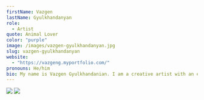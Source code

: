 ```yaml
---
firstName: Vazgen
lastName: Gyulkhandanyan
role:
  - Artist
quote: Animal Lover
color: "purple"
image: /images/vazgen-gyulkhandanyan.jpg
slug: vazgen-gyulkhandanyan
website:
  - "https://vazgeng.myportfolio.com/"
pronouns: He/him
bio: My name is Vazgen Gyulkhandanian. I am a creative artist with an educational background in advertising, graphic design and fine art. I am an animal rights supporter. In my spare time I like creating art and playing tennis.
---
```


![](/media/vazgen-gyulkhandanyan/slide-1.webp)
![](/media/vazgen-gyulkhandanyan/slide-2.webp)
